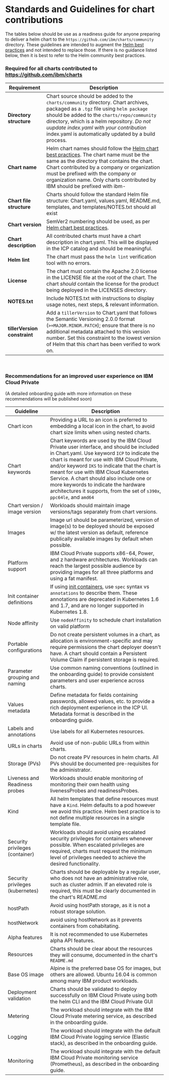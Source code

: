# Standards and Guidelines for chart contributions

The tables below should be use as a readiness guide for anyone preparing to deliver a helm chart to the `https://github.com/ibm/charts/community` directory. These guidelines are intended to augment the [Helm best practices](https://docs.helm.sh/chart_best_practices/) and not intended to replace those. If there is no guidance listed below, then it is best to refer to the Helm community best practices.

### Required for all charts contributed to https://github.com/ibm/charts

| **Requirement** | **Description** |
| --- | --- |
| **Directory structure** | Chart source should be added to the `charts/community` directory. Chart archives, packaged as a `.tgz` file using `helm package` should be added to the `charts/repo/community` directory, which is a helm repository. *Do not uupdate index.yaml with your contribution* index.yaml is automatically updated by a build process.|
| **Chart name** | Helm chart names should follow the [Helm chart best practices](https://github.com/kubernetes/helm/blob/master/docs/chart_best_practices/conventions.md#chart-names). The chart name must be the same as the directory that contains the chart. Chart contributed by a company or organization must be prefixed with the company or organization name. Only charts contributed by IBM should be prefixed with ibm- |
| **Chart file structure** | Charts should follow the standard Helm file structure: Chart.yaml, values.yaml, README.md, templates, and templates/NOTES.txt should all exist |
| **Chart version** | SemVer2 numbering should be used, as per [Helm chart best practices](https://github.com/kubernetes/helm/blob/master/docs/chart_best_practices/conventions.md#version-numbers). |
| **Chart description** | All contributed charts must have a chart description in chart.yaml. This will be displayed in the ICP catalog and should be meaningful. |
| **Helm lint** | The chart must pass the `helm lint` verification tool with no errors. |
| **License** | The chart must contain the Apache 2.0 license in the LICENSE file at the root of the chart. The chart _should_ contain the license for the product being deployed in the LICENSES directory. |
| **NOTES.txt** | Include NOTES.txt with instructions to display usage notes, next steps, &amp; relevant information. |
| **tillerVersion constraint** | Add a `tillerVersion` to Chart.yaml that follows the Semantic Versioning 2.0.0 format (`>=MAJOR.MINOR.PATCH`); ensure that there is no additional metadata attached to this version number. Set this constraint to the lowest version of Helm that this chart has been verified to work on. |

&nbsp;
&nbsp;

### Recommendations for an improved user experience on IBM Cloud Private
(A detailed onboarding guide with more information on these recommendations will be published soon)

| **Guideline** | **Description** |
| --- | --- |
| Chart icon | Providing a URL to an icon is preferred to embedding a local icon in the chart, to avoid chart size limits when using nested charts. |
| Chart keywords | Chart keywords are used by the IBM Cloud Private user interface, and should be included in Chart.yaml. Use keyword `ICP` to indicate the chart is meant for use with IBM Cloud Private, and/or keyword `IKS` to indicate that the chart is meant for use with IBM Cloud Kubernetes Service. A chart should also include one or more keywords to indicate the hardware architectures it supports, from the set of `s390x`, `ppc64le`, and `amd64` |
| Chart version / image version | Workloads should maintain image versions/tags separately from chart versions. |
| Images | Image url should be parameterized, version of image(s) to be deployed should be exposed w/ the latest version as default, reference publically available images by default when possible. |
| Platform support | IBM Cloud Private supports x86-64, Power, and z hardware architectures. Workloads can reach the largest possible audience by providing images for all three platforms and using a fat manifest. |
| Init container definitions | If using [init containers](https://kubernetes.io/docs/concepts/workloads/pods/init-containers/), use `spec` syntax vs `annotations` to describe them. These annotations are deprecated in Kubernetes 1.6 and 1.7, and are no longer supported in Kubernetes 1.8. |
| Node affinity | Use `nodeAffinity` to schedule chart installation on valid platform |
| Portable configurations | Do not create persistent volumes in a chart, as allocation is environment-specific and may require permissions the chart deployer doesn&#39;t have. A chart should contain a Persistent Volume Claim if persistent storage is required. |
| Parameter grouping and naming | Use common naming conventions (outlined in the onboarding guide)  to provide consistent parameters and user experience across charts. |
| Values metadata | Define metadata for fields containing passwords, allowed values, etc. to provide a rich deployment experience in the ICP UI. Metadata format is described in the onboarding guide. |
| Labels and annotations | Use labels for all Kubernetes resources. |
| URLs in charts | Avoid use of non-public URLs from within charts. |
| Storage (PVs) | Do not create PV resources in helm charts. All PVs should be documented pre-requisites for the administrator. |
| Liveness and Readiness probes | Workloads should enable monitoring of monitoring their own health using livenessProbes and readinessProbes. |
| Kind | All helm templates that define resources must have a `Kind`. Helm defaults to a pod however we avoid this practice. Helm best practice is to not define multiple resources in a single template file. |
| Security privileges (container) | Workloads should avoid using escalated security privileges for containers whenever possible. When escalated privileges are required, charts must request the minimum level of privileges needed to achieve the desired functionality. |
| Security privileges (kubernetes) | Charts should be deployable by a regular user, who does not have an administrative role, such as cluster admin. If an elevated role is required, this must be clearly documented in the chart's README.md |
| hostPath | Avoid using hostPath storage, as it is not a robust storage solution. |
| hostNetwork | avoid using hostNetwork as it prevents containers from cohabitating. |
| Alpha features | It is not recommended to use Kubernetes alpha API features. |
| Resources | Charts should be clear about the resources they will consume, documented in the chart's `README.md` |
| Base OS image | Alpine is the preferred base OS for images, but others are allowed. Ubuntu 16.04 is common among many IBM product workloads. |
| Deployment validation | Charts should be validated to deploy successfully on IBM Cloud Private using both the helm CLI and the IBM Cloud Private GUI |
| Metering | The workload should integrate with the IBM Cloud Private metering service, as described in the onboarding guide. |
| Logging | The workload should integrate with the default IBM Cloud Private logging service (Elastic stack), as described in the onboarding guide. |
| Monitoring | The workload should integrate with the default IBM Cloud Private monitoring service (Prometheus), as described in the onboarding guide. |

